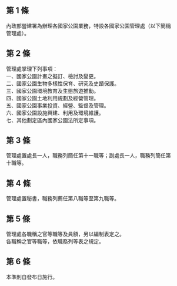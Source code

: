 第 1 條
-------
內政部營建署為辦理各國家公園業務，特設各國家公園管理處（以下簡稱  
管理處）。

第 2 條
-------
管理處掌理下列事項：  
一、國家公園計畫之擬訂、檢討及變更。  
二、國家公園生物多樣性保育、研究及史蹟保護。  
三、國家公園環境教育及生態旅遊推動。  
四、國家公園土地利用規劃及經營管理。  
五、國家公園事業投資、經營、監督及管理。  
六、國家公園設施興建、利用及環境維護。  
七、其他劃定區內國家公園法所定事項。

第 3 條
-------
管理處置處長一人，職務列簡任第十一職等；副處長一人，職務列簡任第  
十職等。

第 4 條
-------
管理處置秘書，職務列薦任第八職等至第九職等。

第 5 條
-------
管理處各職稱之官等職等及員額，另以編制表定之。  
各職稱之官等職等，依職務列等表之規定。

第 6 條
-------
本準則自發布日施行。

